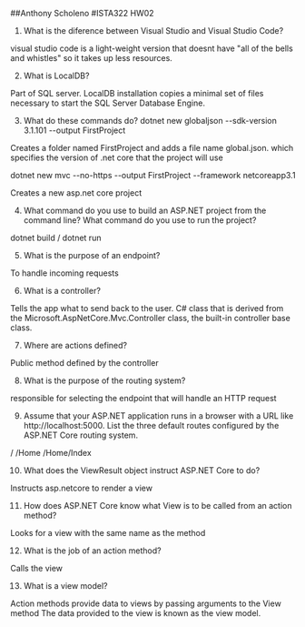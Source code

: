 ##Anthony Scholeno
#ISTA322 HW02


1. What is the diference between Visual Studio and Visual Studio Code?

visual studio code is a light-weight version that doesnt have "all of the bells and whistles" so it takes up less resources.

2. What is LocalDB?

Part of SQL server. LocalDB installation copies a minimal set of files necessary to start the SQL Server Database Engine.

3. What do these commands do? 
dotnet new globaljson --sdk-version 3.1.101 --output FirstProject

Creates a folder named FirstProject and adds a file name global.json. which specifies the version of .net core that the project will use
 
dotnet new mvc --no-https --output FirstProject --framework netcoreapp3.1

Creates a new asp.net core project

4. What command do you use to build an ASP.NET project from the command line? What command do you use to run the project?

dotnet build / dotnet run

5. What is the purpose of an endpoint?

To handle incoming requests

6. What is a controller?

Tells the app what to send back to the user. 
C# class that is derived from the Microsoft.AspNetCore.Mvc.Controller class, the built-in controller base class.

7. Where are actions defined?

Public method defined by the controller

8. What is the purpose of the routing system?

responsible for selecting the endpoint that will handle an HTTP request

9. Assume that your ASP.NET application runs in a browser with a URL like http://localhost:5000. List the three default routes configured by the ASP.NET Core routing system.

/ /Home /Home/Index

10. What does the ViewResult object instruct ASP.NET Core to do?

Instructs asp.netcore to render a view

11. How does ASP.NET Core know what View is to be called from an action method?

Looks for a view with the same name as the method

12. What is the job of an action method?

Calls the view

13. What is a view model?


 Action methods provide data to views by passing arguments to the View method The data provided to the view is known as the view model.